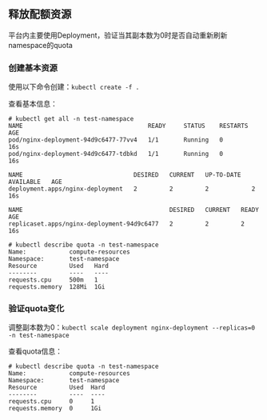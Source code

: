 ## 释放配额资源

平台内主要使用Deployment，验证当其副本数为0时是否自动重新刷新namespace的quota

### 创建基本资源

使用以下命令创建：`kubectl create -f .`

查看基本信息：

```
# kubectl get all -n test-namespace
NAME                                   READY     STATUS    RESTARTS   AGE
pod/nginx-deployment-94d9c6477-77vv4   1/1       Running   0          16s
pod/nginx-deployment-94d9c6477-tdbkd   1/1       Running   0          16s

NAME                               DESIRED   CURRENT   UP-TO-DATE   AVAILABLE   AGE
deployment.apps/nginx-deployment   2         2         2            2           16s

NAME                                         DESIRED   CURRENT   READY     AGE
replicaset.apps/nginx-deployment-94d9c6477   2         2         2         16s

# kubectl describe quota -n test-namespace
Name:            compute-resources
Namespace:       test-namespace
Resource         Used   Hard
--------         ----   ----
requests.cpu     500m   1
requests.memory  128Mi  1Gi
```

### 验证quota变化

调整副本数为0：`kubectl scale deployment nginx-deployment --replicas=0 -n test-namespace`

查看quota信息：

```
# kubectl describe quota -n test-namespace
Name:            compute-resources
Namespace:       test-namespace
Resource         Used  Hard
--------         ----  ----
requests.cpu     0     1
requests.memory  0     1Gi
```


